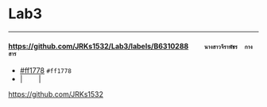 # Lab3

<hr/>


#### https://github.com/JRKs1532/Lab3/labels/B6310288     ``     นางสาวจีราพัชร  กางสาร     ``

- [#ff1778](https://via.placeholder.com/15/ff1778/000000?text=+) `#ff1778`
- | <span style="background: \\#139640; color: #fff">test</span> |


https://github.com/JRKs1532
